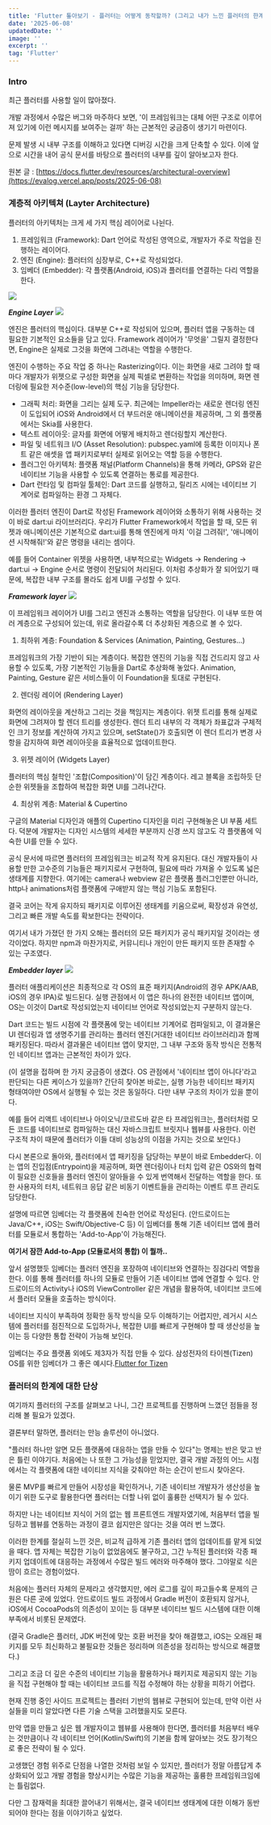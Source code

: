 ```yaml
---
title: 'Flutter 톺아보기 - 플러터는 어떻게 동작할까? (그리고 내가 느낀 플러터의 한계점.)'
date: '2025-06-08'
updatedDate: ''
image: ''
excerpt: ''
tag: 'Flutter'
---
```


### **Intro**

최근 플러터를 사용할 일이 많아졌다.

개발 과정에서 수많은 버그와 마주하다 보면, '이 프레임워크는 대체 어떤 구조로 이루어져 있기에 이런 메시지를 보여주는 걸까' 하는 근본적인 궁금증이 생기기 마련이다.

문제 발생 시 내부 구조를 이해하고 있다면 디버깅 시간을 크게 단축할 수 있다. 이에 앞으로 시간을 내어 공식 문서를 바탕으로 플러터의 내부를 깊이 알아보고자 한다.

원본 글 : [https://docs.flutter.dev/resources/architectural-overview](https://evalog.vercel.app/posts/2025-06-08)

### **계층적 아키텍쳐 (Layter Architecture)**

플러터의 아키텍처는 크게 세 가지 핵심 레이어로 나뉜다.

1. 프레임워크 (Framework): Dart 언어로 작성된 영역으로, 개발자가 주로 작업을 진행하는 레이어다.
2. 엔진 (Engine): 플러터의 심장부로, C++로 작성되었다.
3. 임베더 (Embedder): 각 플랫폼(Android, iOS)과 플러터를 연결하는 다리 역할을 한다.

![](https://i.imgur.com/9E1IYwr.png)

**_Engine Layer_**
![](https://i.imgur.com/wvPbwAU.png)

엔진은 플러터의 핵심이다. 대부분 C++로 작성되어 있으며, 플러터 앱을 구동하는 데 필요한 기본적인 요소들을 담고 있다. Framework 레이어가 '무엇을' 그릴지 결정한다면, Engine은 실제로 그것을 화면에 그려내는 역할을 수행한다.

엔진이 수행하는 주요 작업 중 하나는 Rasterizing이다. 이는 화면을 새로 그려야 할 때마다 개발자가 위젯으로 구성한 화면을 실제 픽셀로 변환하는 작업을 의미하며, 화면 렌더링에 필요한 저수준(low-level)의 핵심 기능을 담당한다.

- 그래픽 처리: 화면을 그리는 실제 도구. 최근에는 Impeller라는 새로운 렌더링 엔진이 도입되어 iOS와 Android에서 더 부드러운 애니메이션을 제공하며, 그 외 플랫폼에서는 Skia를 사용한다.
- 텍스트 레이아웃: 글자를 화면에 어떻게 배치하고 렌더링할지 계산한다.
- 파일 및 네트워크 I/O (Asset Resolution): pubspec.yaml에 등록한 이미지나 폰트 같은 애셋을 앱 패키지로부터 실제로 읽어오는 역할 등을 수행한다.
- 플러그인 아키텍처: 플랫폼 채널(Platform Channels)을 통해 카메라, GPS와 같은 네이티브 기능을 사용할 수 있도록 연결하는 통로를 제공한다.
- Dart 런타임 및 컴파일 툴체인: Dart 코드를 실행하고, 릴리즈 시에는 네이티브 기계어로 컴파일하는 환경 그 자체다.

이러한 플러터 엔진이 Dart로 작성된 Framework 레이어와 소통하기 위해 사용하는 것이 바로 dart:ui 라이브러리다. 우리가 Flutter Framework에서 작업을 할 때, 모든 위젯과 애니메이션은 기본적으로 dart:ui를 통해 엔진에게 마치 '이걸 그려줘!', '애니메이션 시작해줘!'와 같은 명령을 내리는 셈이다.

예를 들어 Container 위젯을 사용하면, 내부적으로는 Widgets → Rendering → dart:ui → Engine 순서로 명령이 전달되어 처리된다. 이처럼 추상화가 잘 되어있기 때문에, 복잡한 내부 구조를 몰라도 쉽게 UI를 구성할 수 있다.

**_Framework layer_**
![](https://i.imgur.com/uKycStn.png)

이 프레임워크 레이어가 UI를 그리고 엔진과 소통하는 역할을 담당한다. 이 내부 또한 여러 계층으로 구성되어 있는데, 위로 올라갈수록 더 추상화된 계층으로 볼 수 있다.

1. 최하위 계층: Foundation & Services (Animation, Painting, Gestures...)

프레임워크의 가장 기반이 되는 계층이다. 복잡한 엔진의 기능을 직접 건드리지 않고 사용할 수 있도록, 가장 기본적인 기능들을 Dart로 추상화해 놓았다. Animation, Painting, Gesture 같은 서비스들이 이 Foundation을 토대로 구현된다.

2. 렌더링 레이어 (Rendering Layer)

화면의 레이아웃을 계산하고 그리는 것을 책임지는 계층이다. 위젯 트리를 통해 실제로 화면에 그려져야 할 렌더 트리를 생성한다. 렌더 트리 내부의 각 객체가 좌표값과 구체적인 크기 정보를 계산하여 가지고 있으며, setState()가 호출되면 이 렌더 트리가 변경 사항을 감지하여 화면 레이아웃을 효율적으로 업데이트한다.

3. 위젯 레이어 (Widgets Layer)

플러터의 핵심 철학인 '조합(Composition)'이 담긴 계층이다. 레고 블록을 조립하듯 단순한 위젯들을 조합하여 복잡한 화면 UI를 그려나간다.

4. 최상위 계층: Material & Cupertino

구글의 Material 디자인과 애플의 Cupertino 디자인을 미리 구현해놓은 UI 부품 세트다. 덕분에 개발자는 디자인 시스템의 세세한 부분까지 신경 쓰지 않고도 각 플랫폼에 익숙한 UI를 만들 수 있다.

공식 문서에 따르면 플러터의 프레임워크는 비교적 작게 유지된다. 대신 개발자들이 사용할 만한 고수준의 기능들은 패키지로서 구현하여, 필요에 따라 가져올 수 있도록 넓은 생태계를 지향한다. 여기에는 camera나 webview 같은 플랫폼 플러그인뿐만 아니라, http나 animations처럼 플랫폼에 구애받지 않는 핵심 기능도 포함된다.

결국 코어는 작게 유지하되 패키지로 이루어진 생태계를 키움으로써, 확장성과 유연성, 그리고 빠른 개발 속도를 확보한다는 전략이다.

여기서 내가 가졌던 한 가지 오해는 플러터의 모든 패키지가 공식 패키지일 것이라는 생각이었다. 하지만 npm과 마찬가지로, 커뮤니티나 개인이 만든 패키지 또한 존재할 수 있는 구조였다.

**_Embedder layer_**
![](https://i.imgur.com/g9z4jM7.png)

플러터 애플리케이션은 최종적으로 각 OS의 표준 패키지(Android의 경우 APK/AAB, iOS의 경우 IPA)로 빌드된다. 실행 관점에서 이 앱은 하나의 완전한 네이티브 앱이며, OS는 이것이 Dart로 작성되었는지 네이티브 언어로 작성되었는지 구분하지 않는다.

Dart 코드는 빌드 시점에 각 플랫폼에 맞는 네이티브 기계어로 컴파일되고, 이 결과물은 UI 렌더링과 앱 생명주기를 관리하는 플러터 엔진(거대한 네이티브 라이브러리)과 함께 패키징된다. 따라서 결과물은 네이티브 앱이 맞지만, 그 내부 구조와 동작 방식은 전통적인 네이티브 앱과는 근본적인 차이가 있다.

(이 설명을 접하며 한 가지 궁금증이 생겼다. OS 관점에서 '네이티브 앱이 아니다'라고 판단되는 다른 케이스가 있을까? 간단히 찾아본 바로는, 실행 가능한 네이티브 패키지 형태여야만 OS에서 실행될 수 있는 것은 동일하다. 다만 내부 구조의 차이가 있을 뿐이다.

예를 들어 리액트 네이티브나 아이오닉/코르도바 같은 타 프레임워크는, 플러터처럼 모든 코드를 네이티브로 컴파일하는 대신 자바스크립트 브릿지나 웹뷰를 사용한다. 이런 구조적 차이 때문에 플러터가 이들 대비 성능상의 이점을 가지는 것으로 보인다.)

다시 본론으로 돌아와, 플러터에서 앱 패키징을 담당하는 부분이 바로 Embedder다. 이는 앱의 진입점(Entrypoint)을 제공하며, 화면 렌더링이나 터치 입력 같은 OS와의 협력이 필요한 신호들을 플러터 엔진이 알아들을 수 있게 번역해서 전달하는 역할을 한다. 또한 사용자의 터치, 네트워크 응답 같은 비동기 이벤트들을 관리하는 이벤트 루프 관리도 담당한다.

설명에 따르면 임베더는 각 플랫폼에 친숙한 언어로 작성된다. (안드로이드는 Java/C++, iOS는 Swift/Objective-C 등) 이 임베더를 통해 기존 네이티브 앱에 플러터를 모듈로서 통합하는 'Add-to-App'이 가능해진다.

**여기서 잠깐 Add-to-App (모듈로서의 통합) 이 뭘까..**

앞서 설명했듯 임베더는 플러터 엔진을 포장하여 네이티브와 연결하는 징검다리 역할을 한다. 이를 통해 플러터를 하나의 모듈로 만들어 기존 네이티브 앱에 연결할 수 있다. 안드로이드의 Activity나 iOS의 ViewController 같은 개념을 활용하여, 네이티브 코드에서 플러터 모듈을 호출하는 방식이다.

네이티브 지식이 부족하여 정확한 동작 방식을 모두 이해하기는 어렵지만, 레거시 시스템에 플러터를 점진적으로 도입하거나, 복잡한 UI를 빠르게 구현해야 할 때 생산성을 높이는 등 다양한 통합 전략이 가능해 보인다.

임베더는 주요 플랫폼 외에도 제3자가 직접 만들 수 있다. 삼성전자의 타이젠(Tizen) OS를 위한 임베더가 그 좋은 예시다.[Flutter for Tizen](https://developer.samsung.com/smarttv/develop/native/flutter.html)

### **플러터의 한계에 대한 단상**

여기까지 플러터의 구조를 살펴보고 나니, 그간 프로젝트를 진행하며 느꼈던 점들을 정리해 볼 필요가 있겠다.

결론부터 말하면, 플러터는 만능 솔루션이 아니었다.

"플러터 하나만 알면 모든 플랫폼에 대응하는 앱을 만들 수 있다"는 명제는 반은 맞고 반은 틀린 이야기다. 처음에는 나 또한 그 가능성을 믿었지만, 결국 개발 과정의 어느 시점에서는 각 플랫폼에 대한 네이티브 지식을 갖춰야만 하는 순간이 반드시 찾아온다.

물론 MVP를 빠르게 만들어 시장성을 확인하거나, 기존 네이티브 개발자가 생산성을 높이기 위한 도구로 활용한다면 플러터는 더할 나위 없이 훌륭한 선택지가 될 수 있다.

하지만 나는 네이티브 지식이 거의 없는 웹 프론트엔드 개발자였기에, 처음부터 앱을 빌딩하고 웹뷰를 연동하는 과정이 결코 쉽지만은 않다는 것을 여러 번 느꼈다.

이러한 한계를 절실히 느낀 것은, 비교적 급하게 기존 플러터 앱의 업데이트를 맡게 되었을 때다. 앱 자체는 복잡한 기능이 없었음에도 불구하고, 그간 누적된 플러터와 각종 패키지 업데이트에 대응하는 과정에서 수많은 빌드 에러와 마주해야 했다. 그야말로 식은땀이 흐르는 경험이었다.

처음에는 플러터 자체의 문제라고 생각했지만, 에러 로그를 깊이 파고들수록 문제의 근원은 다른 곳에 있었다. 안드로이드 빌드 과정에서 Gradle 버전이 호환되지 않거나, iOS에서 CocoaPods의 의존성이 꼬이는 등 대부분 네이티브 빌드 시스템에 대한 이해 부족에서 비롯된 문제였다.

(결국 Gradle은 플러터, JDK 버전에 맞는 호환 버전을 찾아 해결했고, iOS는 오래된 패키지를 모두 최신화하고 불필요한 것들은 정리하며 의존성을 정리하는 방식으로 해결했다.)

그리고 조금 더 깊은 수준의 네이티브 기능을 활용하거나 패키지로 제공되지 않는 기능을 직접 구현해야 할 때는 네이티브 코드를 직접 수정해야 하는 상황을 피하기 어렵다.

현재 진행 중인 사이드 프로젝트는 플러터 기반의 웹뷰로 구현되어 있는데, 만약 이런 사실들을 미리 알았다면 다른 기술 스택을 고려했을지도 모른다.

만약 앱을 만들고 싶은 웹 개발자이고 웹뷰를 사용해야 한다면, 플러터를 처음부터 배우는 것만큼이나 각 네이티브 언어(Kotlin/Swift)의 기본을 함께 알아보는 것도 장기적으로 좋은 전략이 될 수 있다.

고생했던 경험 위주로 단점을 나열한 것처럼 보일 수 있지만, 플러터가 정말 아름답게 추상화되어 있고 개발 경험을 향상시키는 수많은 기능을 제공하는 훌륭한 프레임워크임에는 틀림없다.

다만 그 잠재력을 최대한 끌어내기 위해서는, 결국 네이티브 생태계에 대한 이해가 동반되어야 한다는 점을 이야기하고 싶었다.
